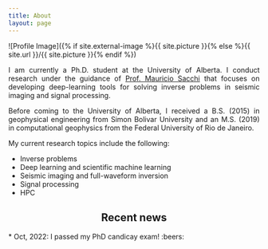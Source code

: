 ```yaml
---
title: About
layout: page
---
```

![Profile Image]({% if site.external-image %}{{ site.picture }}{% else %}{{ site.url }}/{{ site.picture }}{% endif %})


<p align="justify">I am currently a Ph.D. student at the University of Alberta. I conduct research under the guidance of <a href="https://sites.ualberta.ca/~msacchi/">Prof. Mauricio Sacchi</a> that focuses on developing deep-learning tools for solving inverse problems in seismic imaging and signal processing.</p>

<p align="justify">Before coming to the University of Alberta, I received a B.S. (2015) in geophysical engineering from Simon Bolivar University and an M.S. (2019) in computational geophysics from the Federal University of Rio de Janeiro.</p>

<!-- <h2>Research interests</h2> -->
<p align="justify"> My current research topics include the following:
<ul class="research_topics-list">
	<li>Inverse problems</li>
	<li>Deep learning and scientific machine learning</li>
	<li>Seismic imaging and full-waveform inversion</li>
	<li>Signal processing</li>
	<li>HPC</li>
</ul>
</p>

<!-- <h2>Projects</h2>

<ul>
	<li><a href="https://github.com/">Lorem Lorem</a></li>
	<li><a href="https://github.com/">Ipsum Dolor</a></li>
	<li><a href="https://github.com/">Dolor Lorem</a></li>
</ul> -->

<center> <h2>Recent news</h2> </center>
* Oct, 2022: I passed my PhD candicay exam!	:beers:
